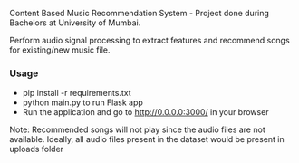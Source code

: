 Content Based Music Recommendation System - Project done during Bachelors at University of Mumbai.

Perform audio signal processing to extract features and recommend songs for existing/new music file.


### Usage

- pip install -r requirements.txt
- python main.py to run Flask app
- Run the application and go to http://0.0.0.0:3000/ in your browser

Note: Recommended songs will not play since the audio files are not available. Ideally, all audio files present in the dataset would be present in uploads folder
